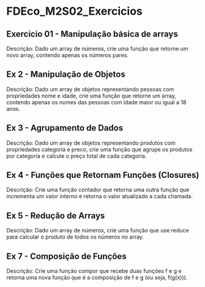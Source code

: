 # FDEco_M2S02_Exercicios

## Exercicio 01 - Manipulação básica de arrays

Descrição: Dado um array de números, crie uma função que retorne um novo array, contendo apenas os números pares.

## Ex 2 - Manipulação de Objetos

Descrição: Dado um array de objetos representando pessoas com propriedades nome e idade, crie uma função que retorne um array, contendo apenas os nomes das pessoas com idade maior ou igual a 18 anos.

## Ex 3 - Agrupamento de Dados

Descrição: Dado um array de objetos representando produtos com propriedades categoria e preco, crie uma função que agrupe os produtos por categoria e calcule o preço total de cada categoria.

## Ex 4 - Funções que Retornam Funções (Closures)

Descrição: Crie uma função contador que retorna uma outra função que incrementa um valor interno e retorna o valor atualizado a cada chamada.

## Ex 5 - Redução de Arrays

Descrição: Dado um array de números, crie uma função que use reduce para calcular o produto de todos os números no array.

## Ex 7 - Composição de Funções

Descrição: Crie uma função compor que recebe duas funções f e g e retorna uma nova função que é a composição de f e g (ou seja, f(g(x))).
